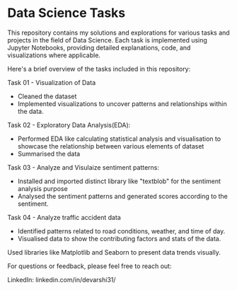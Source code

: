 # Data Science Tasks

This repository contains my solutions and explorations for various tasks and projects in the field of Data Science. Each task is implemented using Jupyter Notebooks, providing detailed explanations, code, and visualizations where applicable.

Here's a brief overview of the tasks included in this repository:

Task 01 - Visualization of Data
- Cleaned the dataset
- Implemented visualizations to uncover patterns and relationships within the data.

Task 02 - Exploratory Data Analysis(EDA):
- Performed EDA like calculating statistical analysis and visualisation to showcase the relationship between various elements of dataset
- Summarised the data
  
Task 03 - Analyze and Visulaize sentiment patterns:
- Installed and imported distinct library like "textblob" for the sentiment analysis purpose
- Analysed the sentiment patterns and generated scores according to the sentiment.

Task 04 - Analyze traffic accident data
- Identified patterns related to road conditions, weather, and time of day.
- Visualised data to show the contributing factors and stats of the data.
  
Used libraries like Matplotlib and Seaborn to present data trends visually.



For questions or feedback, please feel free to reach out:

LinkedIn: linkedin.com/in/devarshi31/

